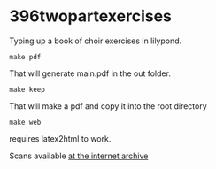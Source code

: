 # 396twopartexercises
Typing up a book of choir exercises in lilypond.

```
make pdf
```

That will generate main.pdf in the out folder.

```
make keep
```

That will make a pdf and copy it into the root directory


```
make web 
```

requires latex2html to work.

Scans available [at the internet archive](https://archive.org/details/threehundrednine00gree)
